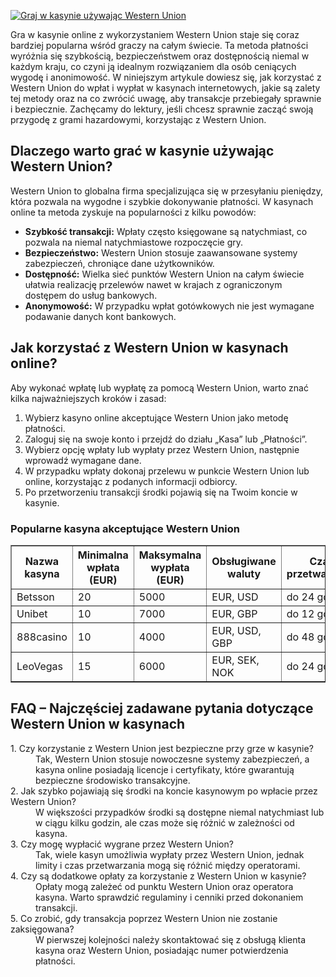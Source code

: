 [![Graj w kasynie używając Western Union](https://123-caf.pages.dev/gitsignup.png)](https://vrmoo.ru/Bt82HjjY)

<p>Gra w kasynie online z wykorzystaniem Western Union staje się coraz bardziej popularna wśród graczy na całym świecie. Ta metoda płatności wyróżnia się szybkością, bezpieczeństwem oraz dostępnością niemal w każdym kraju, co czyni ją idealnym rozwiązaniem dla osób ceniących wygodę i anonimowość. W niniejszym artykule dowiesz się, jak korzystać z Western Union do wpłat i wypłat w kasynach internetowych, jakie są zalety tej metody oraz na co zwrócić uwagę, aby transakcje przebiegały sprawnie i bezpiecznie. Zachęcamy do lektury, jeśli chcesz sprawnie zacząć swoją przygodę z grami hazardowymi, korzystając z Western Union.</p>  <h2>Dlaczego warto grać w kasynie używając Western Union?</h2> <p>Western Union to globalna firma specjalizująca się w przesyłaniu pieniędzy, która pozwala na wygodne i szybkie dokonywanie płatności. W kasynach online ta metoda zyskuje na popularności z kilku powodów:</p> <ul> <li><strong>Szybkość transakcji:</strong> Wpłaty często księgowane są natychmiast, co pozwala na niemal natychmiastowe rozpoczęcie gry.</li> <li><strong>Bezpieczeństwo:</strong> Western Union stosuje zaawansowane systemy zabezpieczeń, chroniące dane użytkowników.</li> <li><strong>Dostępność:</strong> Wielka sieć punktów Western Union na całym świecie ułatwia realizację przelewów nawet w krajach z ograniczonym dostępem do usług bankowych.</li> <li><strong>Anonymowość:</strong> W przypadku wpłat gotówkowych nie jest wymagane podawanie danych kont bankowych.</li> </ul>  <h2>Jak korzystać z Western Union w kasynach online?</h2> <p>Aby wykonać wpłatę lub wypłatę za pomocą Western Union, warto znać kilka najważniejszych kroków i zasad:</p> <ol> <li>Wybierz kasyno online akceptujące Western Union jako metodę płatności.</li> <li>Zaloguj się na swoje konto i przejdź do działu „Kasa” lub „Płatności”.</li> <li>Wybierz opcję wpłaty lub wypłaty przez Western Union, następnie wprowadź wymagane dane.</li> <li>W przypadku wpłaty dokonaj przelewu w punkcie Western Union lub online, korzystając z podanych informacji odbiorcy.</li> <li>Po przetworzeniu transakcji środki pojawią się na Twoim koncie w kasynie.</li> </ol>  <h3>Popularne kasyna akceptujące Western Union</h3> <table border="1" cellpadding="8" cellspacing="0" style="border-collapse: collapse; width: 100%;"> <thead> <tr> <th>Nazwa kasyna</th> <th>Minimalna wpłata (EUR)</th> <th>Maksymalna wypłata (EUR)</th> <th>Obsługiwane waluty</th> <th>Czas przetwarzania</th> </tr> </thead> <tbody> <tr> <td>Betsson</td> <td>20</td> <td>5000</td> <td>EUR, USD</td> <td>do 24 godzin</td> </tr> <tr> <td>Unibet</td> <td>10</td> <td>7000</td> <td>EUR, GBP</td> <td>do 12 godzin</td> </tr> <tr> <td>888casino</td> <td>10</td> <td>4000</td> <td>EUR, USD, GBP</td> <td>do 48 godzin</td> </tr> <tr> <td>LeoVegas</td> <td>15</td> <td>6000</td> <td>EUR, SEK, NOK</td> <td>do 24 godzin</td> </tr> </tbody> </table>  <h2>FAQ – Najczęściej zadawane pytania dotyczące Western Union w kasynach</h2> <dl> <dt>1. Czy korzystanie z Western Union jest bezpieczne przy grze w kasynie?</dt> <dd>Tak, Western Union stosuje nowoczesne systemy zabezpieczeń, a kasyna online posiadają licencje i certyfikaty, które gwarantują bezpieczne środowisko transakcyjne.</dd>  <dt>2. Jak szybko pojawiają się środki na koncie kasynowym po wpłacie przez Western Union?</dt> <dd>W większości przypadków środki są dostępne niemal natychmiast lub w ciągu kilku godzin, ale czas może się różnić w zależności od kasyna.</dd>  <dt>3. Czy mogę wypłacić wygrane przez Western Union?</dt> <dd>Tak, wiele kasyn umożliwia wypłaty przez Western Union, jednak limity i czas przetwarzania mogą się różnić między operatorami.</dd>  <dt>4. Czy są dodatkowe opłaty za korzystanie z Western Union w kasynie?</dt> <dd>Opłaty mogą zależeć od punktu Western Union oraz operatora kasyna. Warto sprawdzić regulaminy i cenniki przed dokonaniem transakcji.</dd>  <dt>5. Co zrobić, gdy transakcja poprzez Western Union nie zostanie zaksięgowana?</dt> <dd>W pierwszej kolejności należy skontaktować się z obsługą klienta kasyna oraz Western Union, posiadając numer potwierdzenia płatności.</dd> </dl>